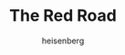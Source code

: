 ---
layout: post
type: tvserie
title: The Red Road
description: >-
  As linhas serão cruzadas quando a tragédia forçar dois homens, um ex-presidiário hipnotizante e um policial local em apuros, a enfrentar os segredos de seu passado. À medida que esses dois homens se veem cada vez mais comprometidos um com o outro, a vida de ambos rapidamente se desfaz.
author: heisenberg
overview: >-
  As linhas serão cruzadas quando a tragédia forçar dois homens, um ex-presidiário hipnotizante e um policial local em apuros, a enfrentar os segredos de seu passado. À medida que esses dois homens se veem cada vez mais comprometidos um com o outro, a vida de ambos rapidamente se desfaz.
backdrop_path: /85bNkVEMByn0mkUfRCGvfLlnUVL.jpg
tmdb_id: 57273
imdb_id: tt2505072
runtime: 1h
release_date: 2014-02-27T00:00:00.000Z
genres:
  - Drama
casts:
  - Martin Henderson
  - Jason Momoa
  - Julianne Nicholson
  - Tamara Tunie
  - Kiowa Gordon
  - Allie Gonino
crews:
  - Aaron Guzikowski
trailer: qt9dUBKOLHM
certification: 16
adult: false
vote_average: 6.9
vote_count: 25
qualitys:
  - 1080p
  - 720p
audios:
  - Português
  - Inglês
extensions:
  - mkv
  - mp4
---